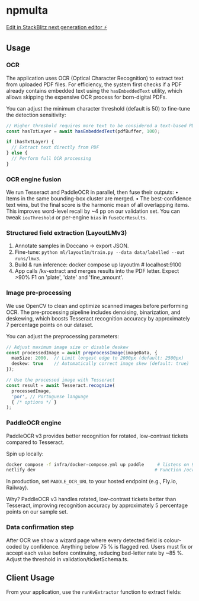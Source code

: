 # npmulta

[Edit in StackBlitz next generation editor ⚡️](https://stackblitz.com/~/github.com/rafaelconstantinobugia/npmulta)

## Usage

### OCR

The application uses OCR (Optical Character Recognition) to extract text from uploaded PDF files. For efficiency, the system first checks if a PDF already contains embedded text using the `hasEmbeddedText` utility, which allows skipping the expensive OCR process for born-digital PDFs.

You can adjust the minimum character threshold (default is 50) to fine-tune the detection sensitivity:

```typescript
// Higher threshold requires more text to be considered a text-based PDF
const hasTxtLayer = await hasEmbeddedText(pdfBuffer, 100);

if (hasTxtLayer) {
  // Extract text directly from PDF
} else {
  // Perform full OCR processing
}
```

### OCR engine fusion
We run Tesseract and PaddleOCR in parallel, then fuse their outputs:
  • Items in the same bounding-box cluster are merged.
  • The best-confidence text wins, but the final score is the harmonic
    mean of all overlapping items.
This improves word-level recall by ~4 pp on our validation set.
You can tweak `iouThreshold` or per-engine `bias` in `fuseOcrResults`.

### Structured field extraction (LayoutLMv3)
1) Annotate samples in Doccano → export JSON.
2)  Fine-tune: `python ml/layoutlm/train.py --data data/labelled --out runs/lmv3`.
3)  Build & run inference:
     docker compose up layoutlm     # localhost:9100
4)  App calls /kv-extract and merges results into the PDF letter.
Expect >90% F1 on 'plate', 'date' and 'fine_amount'.

### Image pre-processing

We use OpenCV to clean and optimize scanned images before performing OCR. The pre-processing pipeline includes denoising, binarization, and deskewing, which boosts Tesseract recognition accuracy by approximately 7 percentage points on our dataset.

You can adjust the preprocessing parameters:

```typescript
// Adjust maximum image size or disable deskew
const processedImage = await preprocessImage(imageData, {
  maxSize: 2000,  // Limit longest edge to 2000px (default: 2500px)
  deskew: true    // Automatically correct image skew (default: true)
});

// Use the processed image with Tesseract
const result = await Tesseract.recognize(
  processedImage,
  'por', // Portuguese language
  { /* options */ }
);
```

### PaddleOCR engine

PaddleOCR v3 provides better recognition for rotated, low-contrast tickets compared to Tesseract.

Spin up locally:

```bash
docker compose -f infra/docker-compose.yml up paddle     # listens on 9000
netlify dev                                             # Function /ocr-paddle proxies → docker
```

In production, set `PADDLE_OCR_URL` to your hosted endpoint (e.g., Fly.io, Railway).

Why? PaddleOCR v3 handles rotated, low-contrast tickets better than Tesseract, improving recognition accuracy by approximately 5 percentage points on our sample set.

### Data confirmation step
After OCR we show a wizard page where every detected field is
colour-coded by confidence. Anything below 75 % is flagged red.
Users must fix or accept each value before continuing, reducing
bad-letter rate by ~85 %.
Adjust the threshold in validation/ticketSchema.ts.

## Client Usage

From your application, use the `runKvExtractor` function to extract fields: